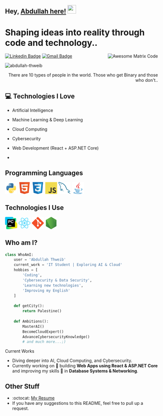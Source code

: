 ## Hey, [Abdullah here!](https://www.linkedin.com/in/abdullah-thweib/)  <img src="https://media.giphy.com/media/hvRJCLFzcasrR4ia7z/giphy.gif" width="28px" height="28px">

<h1>Shaping ideas into reality through code and technology..</h1> 

<img src = 'https://github.com/MarikIshtar007/MarikIshtar007/blob/master/images/matrix.gif' alt = 'Awesome Matrix Code' align='right'/>

[![Linkedin Badge](https://img.shields.io/badge/-abdullah--thweib-blue?style=flat-square&logo=Linkedin&logoColor=white&link=https://www.linkedin.com/in/abdullah-thweib/)](https://www.linkedin.com/in/abdullah-thweib/)
[![Gmail Badge](https://img.shields.io/badge/-abdullahthweib111@gmail.com-c14438?style=flat-square&logo=Gmail&logoColor=white&link=mailto:abdullahthweib111@gmail.com)](mailto:abdullahthweib111@gmail.com)  


<p align="left"> <img src="https://komarev.com/ghpvc/?username=abdullah-thweib" alt="abdullah-thweib" /> </p>

<div style="text-align: right">There are 10 types of people in the world. Those who get Binary and those who don't.. </div>

## :computer: Technologies I Love
* Artificial Intelligence
* Machine Learning & Deep Learning
* Cloud Computing
* Cybersecurity
* Web Development (React + ASP.NET Core)

* 
## Programming Languages
<img src="https://raw.githubusercontent.com/devicons/devicon/master/icons/python/python-original.svg" width="40"/>  
<img src="https://raw.githubusercontent.com/devicons/devicon/master/icons/html5/html5-original.svg" width="40"/>  
<img src="https://raw.githubusercontent.com/devicons/devicon/master/icons/css3/css3-original.svg" width="40"/>  
<img src="https://raw.githubusercontent.com/devicons/devicon/master/icons/javascript/javascript-original.svg" width="40"/>  
<img src="https://raw.githubusercontent.com/devicons/devicon/master/icons/mysql/mysql-original.svg" width="40"/>  
<img src="https://raw.githubusercontent.com/devicons/devicon/master/icons/java/java-original.svg" width="40"/>  


## Technologies I Use
<img src="https://raw.githubusercontent.com/devicons/devicon/master/icons/pycharm/pycharm-original.svg" width="40"/>  
<img src="https://raw.githubusercontent.com/devicons/devicon/master/icons/react/react-original.svg" width="40"/>  
<img src="https://raw.githubusercontent.com/devicons/devicon/master/icons/git/git-original.svg" width="40"/>  
<img src="https://raw.githubusercontent.com/devicons/devicon/master/icons/nodejs/nodejs-original.svg" width="40"/>  



## Who am I?
```python
class WhoAmI:
    user = 'Abdullah Thweib'
    current_work = 'IT Student | Exploring AI & Cloud'
    hobbies = [
        'Coding',
        'Cybersecurity & Data Security',
        'Learning new technologies',
        'Improving my English'
    ]
    
    def getCity():
        return Palestine()
    
    def Ambitions():
        MasterAI()
        BecomeCloudExpert()
        AdvanceCybersecurityKnowledge()
        # and much more...;)
```

 Current Works
 * Diving deeper into AI, Cloud Computing, and Cybersecurity.
 * Currently working on 🔭 building **Web Apps using React & ASP.NET Core** and improving my skills 🌱 in **Database Systems & Networking**.
 
## Other Stuff
  - :octocat: [My Resume](https://www.linkedin.com/in/abdullah-thweib/)  
  - If you have any suggestions to this README, feel free to pull up a request.  


